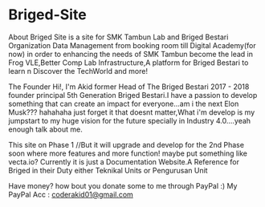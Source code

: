 # Briged-Site
About
Briged Site is a site for SMK Tambun Lab and Briged Bestari Organization Data Management from booking room till Digital Academy(for now) in order to enhancing the needs of SMK Tambun become the lead in Frog VLE,Better Comp Lab Infrastructure,A platform for Briged Bestari to learn n Discover the TechWorld and more!

The Founder
Hi!, I'm Akid former Head of The Briged Bestari 2017 - 2018 founder principal 5th Generation Briged Bestari.I have a passion to develop something that can create an impact for everyone...am i the next Elon Musk??? hahahaha just forget it that doesnt matter,What i'm develop is my jumpstart to my huge vision for the future specially in Industry 4.0....yeah enough talk about me.


This site on Phase 1 
//But it will upgrade and develop for the 2nd Phase soon where more features and more function! maybe put something like vecta.io?
Currently it is just a Documentation Website.A Reference for Briged in their Duty either Teknikal Units or Pengurusan Unit

Have money? how bout you donate some to me through PayPal :)
My PayPal Acc : coderakid01@gmail.com
